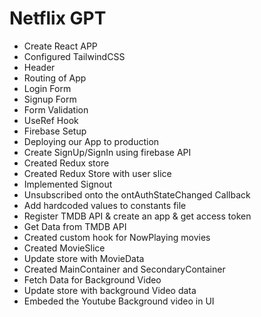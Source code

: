 # Netflix GPT

- Create React APP
- Configured TailwindCSS
- Header
- Routing of App
- Login Form
- Signup Form
- Form Validation 
- UseRef Hook 
- Firebase Setup
- Deploying our App to production
- Create SignUp/SignIn using firebase API
- Created Redux store
- Created Redux Store with user slice
- Implemented Signout
- Unsubscribed onto the ontAuthStateChanged Callback
- Add hardcoded values to constants file
- Register TMDB API & create an app & get access token
- Get Data from TMDB API
- Created custom hook for NowPlaying movies
- Created MovieSlice
- Update store with MovieData
- Created MainContainer and SecondaryContainer
- Fetch Data for Background Video
- Update store with background Video data
- Embeded the Youtube Background video in UI 
